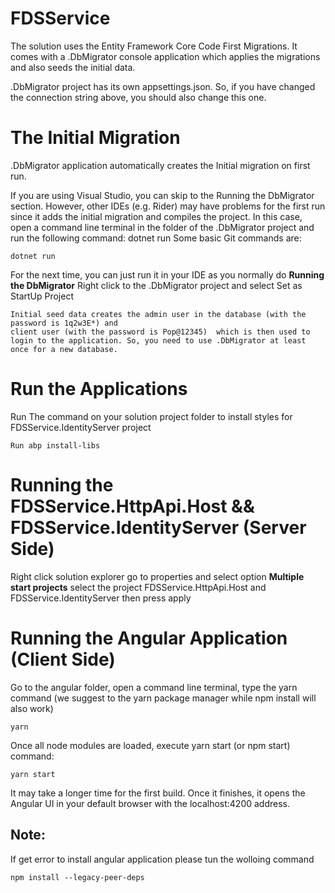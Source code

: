 # FDSService
The solution uses the Entity Framework Core Code First Migrations. It comes with a .DbMigrator console application which applies the migrations and also seeds the initial data.

.DbMigrator project has its own appsettings.json. So, if you have changed the connection string above, you should also change this one.

# The Initial Migration
.DbMigrator application automatically creates the Initial migration on first run.

If you are using Visual Studio, you can skip to the Running the DbMigrator section. However, other IDEs (e.g. Rider) may have problems for the first run since it adds the initial migration and compiles the project. In this case, open a command line terminal in the folder of the .DbMigrator project and run the following command:
dotnet run
Some basic Git commands are:
```
dotnet run
```
For the next time, you can just run it in your IDE as you normally do
**Running the DbMigrator**
Right click to the .DbMigrator project and select Set as StartUp Project
```
Initial seed data creates the admin user in the database (with the password is 1q2w3E*) and 
client user (with the password is Pop@12345)  which is then used to login to the application. So, you need to use .DbMigrator at least once for a new database.
```
# Run the Applications
Run The command on your solution project folder to install styles for  FDSService.IdentityServer project
```
Run abp install-libs 
```

# Running the FDSService.HttpApi.Host && FDSService.IdentityServer (Server Side)
Right click solution explorer go to properties and select option **Multiple start projects** select the project  FDSService.HttpApi.Host and FDSService.IdentityServer then press apply
# Running the Angular Application (Client Side)
Go to the angular folder, open a command line terminal, type the yarn command (we suggest to the yarn package manager while npm install will also work)
```
yarn
```
Once all node modules are loaded, execute yarn start (or npm start) command:
```
yarn start
```
It may take a longer time for the first build. Once it finishes, it opens the Angular UI in your default browser with the localhost:4200 address.

## Note:
If get error to install angular application please tun the wolloing command
```
npm install --legacy-peer-deps
```
